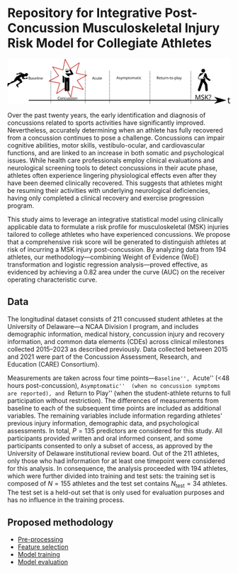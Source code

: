 # Repository for Integrative Post-Concussion Musculoskeletal Injury Risk Model for Collegiate Athletes
![timeline](figs/r21_timeline.svg)

Over the past twenty years, the early identification and diagnosis of concussions related to sports activities have significantly improved. Nevertheless, accurately determining when an athlete has fully recovered from a concussion continues to pose a challenge. Concussions can impair cognitive abilities, motor skills, vestibulo-ocular, and cardiovascular functions, and are linked to an increase in both somatic and psychological issues. While health care professionals employ clinical evaluations and neurological screening tools to detect concussions in their acute phase, athletes often experience lingering physiological effects even after they have been deemed clinically recovered. This suggests that athletes might be resuming their activities with underlying neurological deficiencies, having only completed a clinical recovery and exercise progression program.

This study aims to leverage an integrative statistical model using clinically applicable data to formulate a risk profile for musculoskeletal (MSK) injuries tailored to college athletes who have experienced concussions. We propose that a comprehensive risk score will be generated to distinguish athletes at risk of incurring a MSK injury post-concussion. By analyzing data from 194 athletes, our methodology—combining Weight of Evidence (WoE) transformation and logistic regression analysis—proved effective, as evidenced by achieving a 0.82 area under the curve (AUC) on the receiver operating characteristic curve.

## Data
The longitudinal dataset consists of 211 concussed student athletes at the University of Delaware—a NCAA Division I program, and includes demographic information, medical history, concussion injury and recovery information, and common data elements (CDEs) across clinical milestones collected 2015–2023 as described previously. Data collected between 2015 and 2021 were part of the Concussion Assessment, Research, and Education (CARE) Consortium}. 

Measurements are taken across four time points—``Baseline'', ``Acute'' ($<$48 hours post-concussion), ``Asymptomatic''  (when no concussion symptoms are reported), and ``Return to Play'' (when the student-athlete returns to full participation without restriction). The differences of measurements from baseline to each of the subsequent time points are included as additional variables. The remaining variables include information regarding athletes' previous injury information, demographic data, and psychological assessments. In total, $P=135$ predictors are considered for this study. All participants provided written and oral informed consent, and some participants consented to only a subset of access, as approved by the University of Delaware institutional review board. Out of the 211 athletes, only those who had information for at least one timepoint were considered for this analysis. In consequence, the analysis proceeded with 194 athletes, which were further divided into training and test sets: the training set is composed of $N=155$ athletes and the test set contains $N_{\text{test}}=34$ athletes. The test set is a held-out set that is only used for evaluation purposes and has no influence in the training process.

## Proposed methodology
- [Pre-processing](notebooks/preprocessing.ipynb)
- [Feature selection](notebooks/feature_selection.ipynb)
- [Model training](notebooks/model_training.ipynb)
- [Model evaluation](notebooks/model_evaluation.ipynb)

